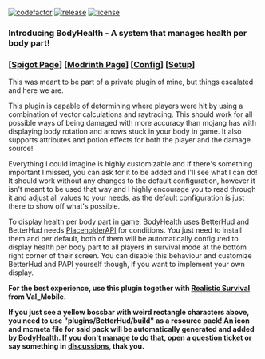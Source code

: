 [![codefactor](https://www.codefactor.io/repository/github/mitality/bodyhealth/badge)](https://github.com/Mitality/BodyHealth/wiki/Code-Quality) [![release](https://img.shields.io/github/v/release/mitality/bodyhealth)](https://github.com/mitality/bodyhealth/releases/latest) [![license](https://img.shields.io/badge/license-custom-%23A60CBF)](https://github.com/Mitality/BodyHealth?tab=License-1-ov-file)

### Introducing BodyHealth - A system that manages health per body part!

### [[Spigot Page](https://www.spigotmc.org/resources/bodyhealth.119966/)] [[Modrinth Page](https://modrinth.com/plugin/bodyhealth)] [[Config](https://github.com/Mitality/BodyHealth/blob/main/src/main/resources/config.yml)]  [[Setup](https://github.com/Mitality/BodyHealth/wiki/Setup)]

This was meant to be part of a private plugin of mine, but things escalated and here we are.

This plugin is capable of determining where players were hit by using a combination of vector
calculations and raytracing. This should work for all possible ways of being damaged with more
accuracy than mojang has with displaying body rotation and arrows stuck in your body in game.
It also supports attributes and potion effects for both the player and the damage source!

Everything I could imagine is highly customizable and if there's something important I missed,
you can ask for it to be added and I'll see what I can do! It should work without any changes
to the default configuration, however it isn't meant to be used that way and I highly encourage
you to read through it and adjust all values to your needs, as the default configuration is just
there to show off what's possible.

To display health per body part in game, BodyHealth uses [BetterHud](https://www.spigotmc.org/resources/%E2%AD%90betterhud%E2%AD%90a-beautiful-hud-plugin-you-havent-seen-before%E2%9C%85auto-resource-pack-build%E2%9C%85.115559/) and BetterHud needs
[PlaceholderAPI](https://www.spigotmc.org/resources/placeholderapi.6245/) for conditions. You just need to install them and per default, both of them will be automatically configured to display health per body part to all players
in survival mode at the bottom right corner of their screen. You can disable this behaviour and customize BetterHud and PAPI
 yourself though, if you want to implement your own display.

**For the best experience, use this plugin together with [Realistic Survival](https://www.spigotmc.org/resources/realistic-survival.93795/) from Val_Mobile.**

**If you just see a yellow bossbar with weird rectangle characters above, you need to use "plugins/BetterHud/build" as a resource pack! An icon and mcmeta file for said pack will be automatically generated and added by BodyHealth. If you don't manage to do that, open a [question ticket](https://github.com/Mitality/BodyHealth/issues/new?assignees=&labels=question&projects=&template=question.yml) or say something in [discussions](https://github.com/Mitality/BodyHealth/discussions/categories/general), thak you.**
